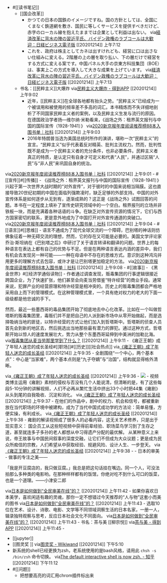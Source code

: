 - #[[读书笔记]]
    - [[国企改革]]
        - かつての日本の国鉄のイメージですね。国の方針としては、全国にくまなく鉄道網を敷き、国民に等しくサービスを提供すべきだけど、赤字のローカル線を抱えたままでは企業として利益は出ない。
via[経済改革に背水の陣の習近平氏、バイデン政権のラブコールは大歓迎：日経ビジネス電子版](https://business.nikkei.com/atcl/seminar/19/00023/121100223/)
[[20201214]] 上午7:12
        - これを、政府は株主としてカネは出すけれども、経営に口は出さない仕組みに変える。2階層の上の層を取り払い、下の層だけで経営をする方式に変える案です。中国パネル大手の京東方科技集団（BOE）は、事実上この方式を導入して大きな成果を上げています。
via[経済改革に背水の陣の習近平氏、バイデン政権のラブコールは大歓迎：日経ビジネス電子版](https://business.nikkei.com/atcl/seminar/19/00023/121100223/)
[[20201214]] 上午7:13
    - 书名：[[民粹主义]]大爆炸
via[民粹主义大爆炸 - 得到APP](https://www.dedao.cn/reader?id=L5BbmPyQPrjybo2eO1GvAmNJnlYxV0Rgo9W8XDBK9qZpgkRELd75z4Ma6oDRrqjY)
[[20201214]] 上午9:02
        - 近年，[[民粹主义]]在全球各地都有抬头之势。“民粹主义”已经成为一个被误用和被使用的频率差不多高的词汇。本书精炼而不失详细地剖析了不同国家民粹主义者的案例，以及民粹主义生发与流行的原因。在德国政治学者扬—维尔纳·米勒看来，《战场之外：租界英文报刊与中国的国际宣传（1928-1941）》
via[2020新京报年度阅读推荐榜88本入围书单｜社科](https://mp.weixin.qq.com/s?__biz=MjM5NTUxOTc4Mw==&mid=2650509167&idx=2&sn=bdde643cfbcbc8c61bba02a627f73979&chksm=bef86327898fea311f204ebcafa545d0f15b1050ba926add7f68e06f7ede9ebf2febbe9ed8f2)
[[20201214]] 上午9:03
        - 2016年特朗普当选为美国总统时所作的演讲，堪称一次“民粹主义”的宣言。“民粹主义”似乎代表着反对精英、批判主流权力。然而，批判性既不是成为一个民粹主义者的充分条件，也非必要条件。民粹主义者真正的特质，是认定只有自身才可定义和代表“人民”，并通过区隔“人民”与“非人民”来巩固自身的统治。

via[2020新京报年度阅读推荐榜88本入围书单｜社科](https://mp.weixin.qq.com/s?__biz=MjM5NTUxOTc4Mw==&mid=2650509167&idx=2&sn=bdde643cfbcbc8c61bba02a627f73979&chksm=bef86327898fea311f204ebcafa545d0f15b1050ba926add7f68e06f7ede9ebf2febbe9ed8f2)
[[20201214]] 上午9:01
    - #[[宣传]]#[[传播]]
        - 《战场之外：租界英文报刊与中国的国际宣传（1928-1941）》
兴起于第一次世界大战时期的“对外宣传”，对于彼时的中国来说相当隔膜。这也直接导致20世纪初期的中国在面临列强欺凌时，缺乏足够的外部支持。中国的对外宣传体系是如何逐步从无到有，逐渐成熟的？这正是《战场之外》试图回答的问题。本书在一定程度上填补了宣传史研究领域中的一个空白。租界报刊的立场并非铁板一块，而是充满着各种话语的斗争。在缺乏对外宣传资源的情况下，它们与西方国家密切的联系，更是意外地成为了中国打开对外宣传通道的突破口。
via[2020新京报年度阅读推荐榜88本入围书单｜社科](https://mp.weixin.qq.com/s?__biz=MjM5NTUxOTc4Mw==&mid=2650509167&idx=2&sn=bdde643cfbcbc8c61bba02a627f73979&chksm=bef86327898fea311f204ebcafa545d0f15b1050ba926add7f68e06f7ede9ebf2febbe9ed8f2)
[[20201214]] 上午9:04
    - #[[语言]]#[[思维]]
        - 语言不通成为了现代全球交流的一个障碍，巴别塔的神话则仿佛象征着一种无碍交流的理想，然而，它的存在又可能是必要的。美国文学评论家乔治·斯坦纳在《巴别塔之后》中研讨了关于语言转译和翻译的问题。世界上的每种语言在表达上都有自己的优势与不足。但是在两种语言表达内涵的差异中，我们有机会去发现另一种可能——一种在母语中不存在的思维方式。意识到这种鸿沟并用更多的理解方式去包容，或许才是让巴别塔更加稳定的方法。
via[2020新京报年度阅读推荐榜88本入围书单｜社科](https://mp.weixin.qq.com/s?__biz=MjM5NTUxOTc4Mw==&mid=2650509167&idx=2&sn=bdde643cfbcbc8c61bba02a627f73979&chksm=bef86327898fea311f204ebcafa545d0f15b1050ba926add7f68e06f7ede9ebf2febbe9ed8f2)
[[20201214]] 上午9:08
    - #[[故事]]
    - 《黑金世界》#[[经济学通俗读物]]
        - 作者通过调查发现，贩毒集团的行事逻辑很接近跨国企业，为了快速扩张，他们甚至会向麦当劳借鉴“特许经营”的商业手段。通常来说，犯罪产业的经营原理和特许经营是相冲突的。历史上的贩毒集团都会严格地采用自上而下的管理模式。在这种管理模式里，一个具有绝对权力的老大的下面一级级都是他忠诚的手下。

然而，最近一些墨西哥的毒品集团开始了彻底地去中心化改革。比如在一个叫做哲塔斯的贩毒集团里，毒贩们并不是把自己的人派到新市场中从零开始做起，而是选择吸纳当地的匪徒，以特许经营的方式让他们加入到哲塔斯中。哲塔斯的侦查人员首先会到新的地区去，然后挑选出当地那些最有潜力的罪犯。通过这种方式，哲塔斯开始以惊人的速度发展壮大，势力从整个东墨西哥延伸到中美洲的加勒比海。
via[贩毒集团从麦当劳那里学到了什么？](https://mp.weixin.qq.com/s?__biz=MjM5NTUxOTc4Mw==&mid=2650508570&idx=2&sn=c46f1d4333fb600b97c19fb5bdb899ef&chksm=bef86152898fe844b8ce197751fe13bdb7564241f5654a066fcad04a000e82f0f06462d2ca32)
[[20201214]] 上午9:11
    - 《雍正王朝》成了年轻人迷恋的成长圣经#[[职场]]#[[历史]][[社会热点]]
via[《雍正王朝》成了年轻人迷恋的成长圣经](https://mp.weixin.qq.com/s?__biz=MzIwNjk1MTI1OA==&mid=2247511188&idx=3&sn=7b947be517ebaa4a1812fb0d17a88aaf&chksm=971b2aa1a06ca3b7cebf691a76c83b260ceb19c565282740757a2bcd59051757640caa4433ba)
[[20201214]] 上午9:35
        - 全剧围绕“一个中心，两个基本点”：中心是“当家难”，两个基本点则是“九子夺嫡”与“治国”，结构就显得格外清晰。

via[《雍正王朝》成了年轻人迷恋的成长圣经](https://mp.weixin.qq.com/s?__biz=MzIwNjk1MTI1OA==&mid=2247511188&idx=3&sn=7b947be517ebaa4a1812fb0d17a88aaf&chksm=971b2aa1a06ca3b7cebf691a76c83b260ceb19c565282740757a2bcd59051757640caa4433ba)
[[20201214]] 上午9:36
        - ![](https://firebasestorage.googleapis.com/v0/b/firescript-577a2.appspot.com/o/imgs%2Fapp%2Fxinyiheng%2F5NXt9IY4sq.png?alt=media&token=4524cb23-f878-47ed-9516-d38b5ef68db3)
        - 视频类博主运用《雍剧》素材的侵权与否没有几个人能说清，但清晰的是，有了这些每段5-10分钟的讲解视频，人们不必再从繁忙生活中挤出33个小时把44集《雍剧》从头到尾的自我吸收、沉淀和消化。
via[《雍正王朝》成了年轻人迷恋的成长圣经](https://mp.weixin.qq.com/s?__biz=MzIwNjk1MTI1OA==&mid=2247511188&idx=3&sn=7b947be517ebaa4a1812fb0d17a88aaf&chksm=971b2aa1a06ca3b7cebf691a76c83b260ceb19c565282740757a2bcd59051757640caa4433ba)
[[20201214]] 上午9:37
        - 在他们的作品中，剧中的权力、机会和信号，都被重新放在当代职场的环境中被建构，成为了当代中国式成功学的方法论：简单易懂，方便实操，有利成长。
via[《雍正王朝》成了年轻人迷恋的成长圣经](https://mp.weixin.qq.com/s?__biz=MzIwNjk1MTI1OA==&mid=2247511188&idx=3&sn=7b947be517ebaa4a1812fb0d17a88aaf&chksm=971b2aa1a06ca3b7cebf691a76c83b260ceb19c565282740757a2bcd59051757640caa4433ba)
[[20201214]] 上午9:38
        - 雍剧的解读视频成了很多人的必看内容，这无关艺术修养，只是出于现实意义：
国企员工从这些短视频中获得前辈经验、职场菜鸟学习到了生存之道，甚至就连多子多孙的老人都想从中习得遗产分配的最优解。
从某种意义上来说，帝王故事与中国民间叙事的深度交融，让它们不但成为大众议题；更是成为民众所痴信的宗教，人们希望从中获取经验、规避风险、设计人生、一步登天。
via[《雍正王朝》成了年轻人迷恋的成长圣经](https://mp.weixin.qq.com/s?__biz=MzIwNjk1MTI1OA==&mid=2247511188&idx=3&sn=7b947be517ebaa4a1812fb0d17a88aaf&chksm=971b2aa1a06ca3b7cebf691a76c83b260ceb19c565282740757a2bcd59051757640caa4433ba)
[[20201214]] 上午9:38
        - 
    - 日本的审美
        - 做事的专注之美——

「我是开豆腐店的，我只做豆腐。」我总是把这句话挂在嘴边。同一个人，可没法拍那么多种类的电影哟。在那种样样都有的饭馆，你绝对吃不到什么可口的饭菜，也是一个道理。——小津安二郎

via[日本是如何做到“全民审美在线”的？](https://mp.weixin.qq.com/s?__biz=MzAwNzYyNDMyMA==&mid=2651151575&idx=1&sn=314f039d247e99abb13f971bdcab4058&chksm=808abf38b7fd362e3fae62cf43856ffc6f9255137fbefa1f234b4747488198dcf12930b4d5d7)
[[20201214]] 上午11:42
        - 如果你喜欢日本美学，喜欢闲适有趣的灵魂，那你一定不想错过今天推荐的“人与物”这套小而美的图书
via[日本是如何做到“全民审美在线”的？](https://mp.weixin.qq.com/s?__biz=MzAwNzYyNDMyMA==&mid=2651151575&idx=1&sn=314f039d247e99abb13f971bdcab4058&chksm=808abf38b7fd362e3fae62cf43856ffc6f9255137fbefa1f234b4747488198dcf12930b4d5d7)
[[20201214]] 上午11:43
        - 选取10位在艺术、设计、诗歌、电影、文学等不同领域洞察生活的日本名家，一册一人，辑录独特观察与思考，反应日本社会文化不同面向。
via[日本是如何做到“全民审美在线”的？](https://mp.weixin.qq.com/s?__biz=MzAwNzYyNDMyMA==&mid=2651151575&idx=1&sn=314f039d247e99abb13f971bdcab4058&chksm=808abf38b7fd362e3fae62cf43856ffc6f9255137fbefa1f234b4747488198dcf12930b4d5d7)
[[20201214]] 上午11:43
            - 书名：茶与美 [[柳宗悦]]
via[茶与美 - 得到APP](https://www.dedao.cn/reader?id=2BeEdA94ma8x6VX2zLjQBNq5dKveMw1ebJwJZPAO1lGbpRyYgonDEr97kMoLmlba)
[[20201214]] 上午11:45
            - 
- [[jupyter]]
- [[图灵奖 ]]
via[图灵奖 - Wikiwand](https://www.wikiwand.com/zh-hans/%E5%9B%BE%E7%81%B5%E5%A5%96)
[[20201214]] 下午5:10
- 新系统的shell已经更换为zsh，老系统使用的是bash风格，请用此 `chsh -s /bin/zsh` 命令切换。
via[The default interactive shell is now zsh. - 知乎](https://zhuanlan.zhihu.com/p/86248456)
[[20201214]] 下午11:12
- #[[问题]]
    - 把想要高亮的词汇用chrom插件标出来
